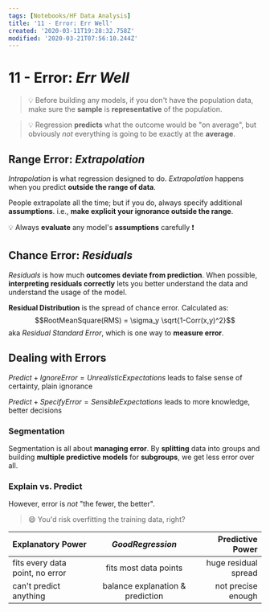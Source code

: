 ```yaml
---
tags: [Notebooks/HF Data Analysis]
title: '11 - Error: Err Well'
created: '2020-03-11T19:28:32.758Z'
modified: '2020-03-21T07:56:10.244Z'
---
```


# 11 - Error: *Err Well*

> :bulb: Before building any models, if you don't have the population data, make sure the **sample** is **representative** of the population.

> :bulb: Regression **predicts** what the outcome would be "on average", but obviously *not* everything is going to be exactly at the **average**.

## Range Error: *Extrapolation*

*Intrapolation* is what regression designed to do.
*Extrapolation* happens when you predict **outside the range of data**.

People extrapolate all the time;
but if you do, always specify additional **assumptions**.
i.e., **make explicit your ignorance outside the range**.

:bulb: Always **evaluate** any model's **assumptions** carefully :exclamation:


## Chance Error: *Residuals*

*Residuals* is how much **outcomes deviate from prediction**.
When possible, **interpreting residuals correctly** lets you better understand the data and understand the usage of the model.

**Residual Distribution** is the spread of chance error. Calculated as:
$$RootMeanSquare(RMS) = \sigma_y \sqrt{1-Corr(x,y)^2}$$
aka *Residual Standard Error*, which is one way to **measure error**.

## Dealing with Errors

$Predict + IgnoreError = Unrealistic Expectations$
leads to false sense of certainty, plain ignorance

$Predict + SpecifyError = Sensible Expectations$
leads to more knowledge, better decisions

### Segmentation

Segmentation is all about **managing error**.
By **splitting** data into groups and building **multiple predictive models** for **subgroups**, we get less error over all.

### Explain vs. Predict

However, error is *not* "the fewer, the better".
> :smile: You'd risk overfitting the training data, right?

| Explanatory Power | $GoodRegression$ | Predictive Power |
| :--- | :---: | ---: |
| fits every data point, no error | fits most data points | huge residual spread |
| can't predict anything | balance explanation & prediction | not precise enough |

